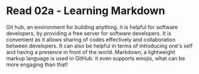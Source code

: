 # Read 02a - Learning Markdown

Git hub, an environment for building anything. it is helpful for software developers, by providing a free server for software developers. It is convenient as it allows sharing of codes effectively and collaboration between developers. It can also be helpful in terms of introducing one's self and having a presence in front of the world. 
Markdown, a lightweight markup language is used in GitHub. it even supports emojis, what can be more engaging than that!
